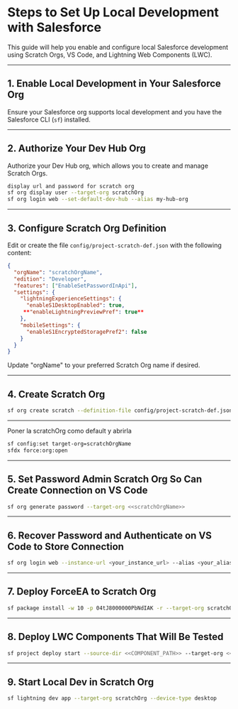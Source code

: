 # Steps to Set Up Local Development with Salesforce

This guide will help you enable and configure local Salesforce development using Scratch Orgs, VS Code, and Lightning Web Components (LWC).

---

## 1. Enable Local Development in Your Salesforce Org

Ensure your Salesforce org supports local development and you have the Salesforce CLI (`sf`) installed.

---

## 2. Authorize Your Dev Hub Org

Authorize your Dev Hub org, which allows you to create and manage Scratch Orgs.

```bash
display url and password for scratch org
sf org display user --target-org scratchOrg
sf org login web --set-default-dev-hub --alias my-hub-org
```

---

## 3. Configure Scratch Org Definition

Edit or create the file `config/project-scratch-def.json` with the following content:

```json
{
  "orgName": "scratchOrgName",
  "edition": "Developer",
  "features": ["EnableSetPasswordInApi"],
  "settings": {
    "lightningExperienceSettings": {
      "enableS1DesktopEnabled": true,
     **"enableLightningPreviewPref": true**
    },
    "mobileSettings": {
      "enableS1EncryptedStoragePref2": false
    }
  }
}
```

Update "orgName" to your preferred Scratch Org name if desired.

---

## 4. Create Scratch Org

```bash
sf org create scratch --definition-file config/project-scratch-def.json --alias scratchOrg --target-dev-hub trailheadOrg --duration-days 30
```

---
Poner la scratchOrg como default y abrirla
```bash
sf config:set target-org=scratchOrgName
sfdx force:org:open
```

---

## 5. Set Password Admin Scratch Org So Can Create Connection on VS Code

```bash
sf org generate password --target-org <<scratchOrgName>>
```

---

## 6. Recover Password and Authenticate on VS Code to Store Connection

```bash
sf org login web --instance-url <your_instance_url> --alias <your_alias> --set-default
```

---

## 7. Deploy ForceEA to Scratch Org

```bash
sf package install -w 10 -p 04tJ8000000PbNdIAK -r --target-org scratchOrg
```

---

## 8. Deploy LWC Components That Will Be Tested

```bash
sf project deploy start --source-dir <<COMPONENT_PATH>> --target-org <<scratchOrgName>>
```

---

## 9. Start Local Dev in Scratch Org

```bash
sf lightning dev app --target-org scratchOrg --device-type desktop
```
